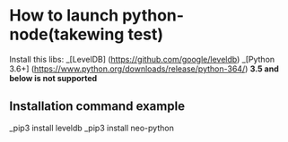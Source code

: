 # How to launch python-node(takewing test)

Install this libs: 
_[LevelDB] (https://github.com/google/leveldb)
_[Python 3.6+] (<https://www.python.org/downloads/release/python-364/>) __3.5
   and below is not supported__

## Installation command example

_pip3 install leveldb
_pip3 install neo-python 
